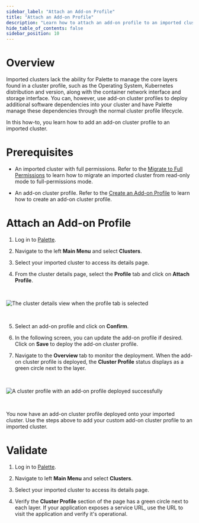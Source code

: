 ```yaml
---
sidebar_label: "Attach an Add-on Profile"
title: "Attach an Add-on Profile"
description: "Learn how to attach an add-on profile to an imported cluster in Palette."
hide_table_of_contents: false
sidebar_position: 10
---
```


# Overview

Imported clusters lack the ability for Palette to manage the core layers found in a cluster profile, such as the Operating System, Kubernetes distribution and version, along with the container network interface and storage interface. 
You can, however, use add-on cluster profiles to deploy additional software dependencies into your cluster and have Palette manage these dependencies through the normal cluster profile lifecycle. 


In this how-to, you learn how to add an add-on cluster profile to an imported cluster.


# Prerequisites

* An imported cluster with full permissions. Refer to the [Migrate to Full Permissions](/clusters/imported-clusters/migrate-full-permissions) to learn how to migrate an imported cluster from read-only mode to full-permissions mode.


* An add-on cluster profile. Refer to the [Create an Add-on Profile](/cluster-profiles/create-add-on-profile) to learn how to create an add-on cluster profile.


# Attach an Add-on Profile

1. Log in to [Palette](https://console.spectrocloud.com).


2. Navigate to the left **Main Menu** and select **Clusters**.



3. Select your imported cluster to access its details page.


4. From the cluster details page, select the **Profile** tab and click on **Attach Profile**.

  <br />

  ![The cluster details view when the profile tab is selected](/clusters_imported-clusters_attach-add-on-profile_cluster-details-profile-tab.png)

  <br />

5. Select an add-on profile and click on **Confirm**.


6. In the following screen, you can update the add-on profile if desired. Click on **Save** to deploy the add-on cluster profile.


7. Navigate to the **Overview** tab to monitor the deployment. When the add-on cluster profile is deployed, the  **Cluster Profile** status displays as a green circle next to the layer.
  <br />

  ![A cluster profile with an add-on profile deployed successfully](/clusters_imported-clusters_attach-add-on-profile_cluster-details-app-deployed.png)


  <br />



You now have an add-on cluster profile deployed onto your imported cluster. Use the steps above to add your custom add-on cluster profile to an imported cluster.


# Validate

1. Log in to [Palette](https://console.spectrocloud.com).



2.  Navigate to left **Main Menu** and select **Clusters**.



3. Select your imported cluster to access its details page.



4. Verify the **Cluster Profile** section of the page has a green circle next to each layer. If your application exposes a service URL, use the URL to visit the application and verify it's operational.


<br />